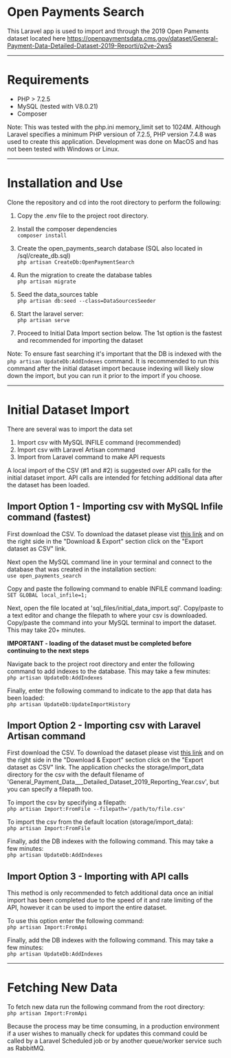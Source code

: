 # Open Payments Search
This Laravel app is used to import and through the 2019 Open Paments dataset located here 
https://openpaymentsdata.cms.gov/dataset/General-Payment-Data-Detailed-Dataset-2019-Reporti/p2ve-2ws5

___

# Requirements
- PHP > 7.2.5
- MySQL (tested with V8.0.21)
- Composer

Note: This was tested with the php.ini memory_limit set to 1024M. Although Laravel specifies a minimum PHP versioun of 7.2.5, PHP version 7.4.8 was used to create this application. Development was done on MacOS and has not been tested with Windows or Linux.
___

# Installation and Use
Clone the repository and cd into the root directory to perform the following:

1. Copy the .env file to the project root directory.

2. Install the composer dependencies  
`composer install` 

3. Create the open_payments_search database (SQL also located in /sql/create_db.sql)  
`php artisan CreateDb:OpenPaymentSearch`

4. Run the migration to create the database tables   
`php artisan migrate`

5. Seed the data_sources table  
`php artisan db:seed --class=DataSourcesSeeder`

6. Start the laravel server:  
`php artisan serve`

7. Proceed to Initial Data Import section below. The 1st option is the fastest and recommended for importing the dataset

Note: To ensure fast searching it's important that the DB is indexed with the `php artisan UpdateDb:AddIndexes` command. It is recommended to run this command after the initial dataset import because indexing will likely slow down the import, but you can run it prior to the import if you choose.

___

# Initial Dataset Import

There are several was to import the data set
1. Import csv with MySQL INFILE command (recommended)
2. Import csv with Laravel Artisan command
3. Import from Laravel command to make API requests

A local import of the CSV (#1 and #2) is suggested over API calls for the initial dataset import. API calls are intended for fetching additional data after the dataset has been loaded.

## **Import Option 1 - Importing csv with MySQL Infile command (fastest)**

First download the CSV. To download the dataset please vist [this link](https://dev.socrata.com/foundry/openpaymentsdata.cms.gov/p2ve-2ws5) and on the right side in the "Download & Export" section click on the "Export dataset as CSV" link.

Next open the MySQL command line in your terminal and connect to the database that was created in the installation section:  
`use open_payments_search`

Copy and paste the following command to enable INFILE command loading:  
`SET GLOBAL local_infile=1;`

Next, open the file located at 'sql_files/initial_data_import.sql'. Copy/paste to a text editor and change the filepath to where your csv is downloaded. Copy/paste the command into your MySQL terminal to import the dataset. This may take 20+ minutes.

**IMPORTANT - loading of the dataset must be completed before continuing to the next steps**

Navigate back to the project root directory and enter the following command to add indexes to the database. This may take a few minutes:  
`php artisan UpdateDb:AddIndexes`

Finally, enter the following command to indicate to the app that data has been loaded:  
`php artisan UpdateDb:UpdateImportHistory`

## **Import Option 2 - Importing csv with Laravel Artisan command**

First download the CSV. To download the dataset please vist [this link](https://dev.socrata.com/foundry/openpaymentsdata.cms.gov/p2ve-2ws5) and on the right side in the "Download & Export" section click on the "Export dataset as CSV" link. The application checks the storage/import_data directory for the csv with the default filename of 'General_Payment_Data___Detailed_Dataset_2019_Reporting_Year.csv', but you can specify a filepath too.

To import the csv by specifying a filepath:  
`php artisan Import:FromFile --filepath='/path/to/file.csv'`

To import the csv from the default location (storage/import_data):  
`php artisan Import:FromFile`

Finally, add the DB indexes with the following command. This may take a few minutes:  
`php artisan UpdateDb:AddIndexes`

## **Import Option 3 - Importing with API calls** 

This method is only recommended to fetch additional data once an initial import has been completed due to the speed of it and rate limiting of the API, however it can be used to import the entire dataset.

To use this option enter the following command:  
`php artisan Import:FromApi`

Finally, add the DB indexes with the following command. This may take a few minutes:  
`php artisan UpdateDb:AddIndexes`

___
# Fetching New Data

To fetch new data run the following command from the root directory:  
`php artisan Import:FromApi`

Because the process may be time consuming, in a production environment if a user wishes to manually check for updates this command could be called by a Laravel Scheduled job or by another queue/worker service such as RabbitMQ.